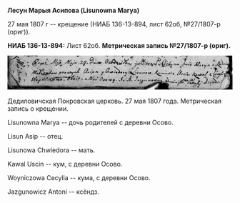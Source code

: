 **Лесун Марыя Асипова (Lisunowna Marya)**

27 мая 1807 г -- крещение (НИАБ 136-13-894, лист 62об, №27/1807-р
(ориг)).

**НИАБ 136-13-894:** Лист 62об. **Метрическая запись №27/1807-р
(ориг).**

![](./media/47f38a48402b349e9a5be3ab986f8ed78d456787.png)

Дедиловичская Покровская церковь. 27 мая 1807 года. Метрическая запись о
крещении.

Lisunowna Marya -- дочь родителей с деревни Осово.

Lisun Asip -- отец.

Lisunowa Chwiedora -- мать.

Kawal Uscin -- кум, с деревни Осово.

Woyniczowa Cecylia -- кума, с деревни Осово.

Jazgunowicz Antoni -- ксёндз.
